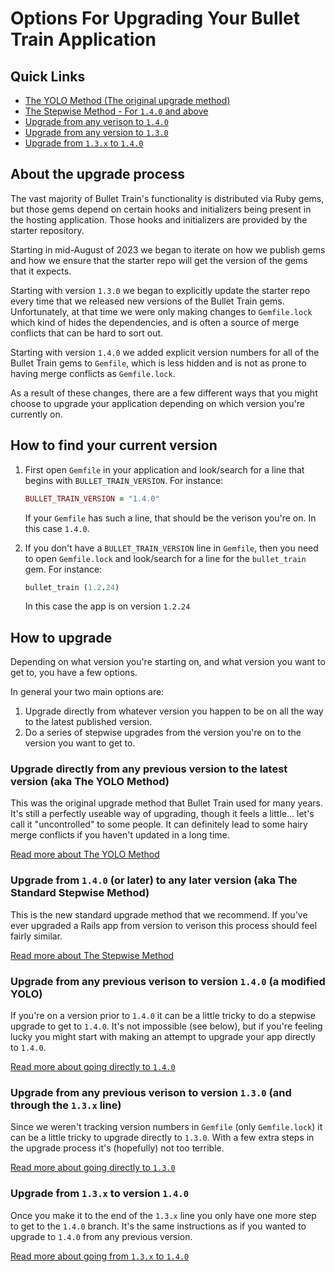 # Options For Upgrading Your Bullet Train Application

## Quick Links

* [The YOLO Method (The original upgrade method)](/docs/upgrades/yolo.md)
* [The Stepwise Method - For `1.4.0` and above](/docs/upgrades)
* [Upgrade from any verison to `1.4.0`](/docs/upgrades/yolo-140.md)
* [Upgrade from any version to `1.3.0`](/docs/upgrades/yolo-130.md)
* [Upgrade from `1.3.x` to `1.4.0`](/docs/upgrades/yolo-140.md)

## About the upgrade process

The vast majority of Bullet Train's functionality is distributed via Ruby gems, but those gems depend on certain
hooks and initializers being present in the hosting application. Those hooks and initializers are provided by the
starter repository.

Starting in mid-August of 2023 we began to iterate on how we publish gems and how we ensure that the starter repo
will get the version of the gems that it expects.

Starting with version `1.3.0` we began to explicitly update the starter repo every time that we released new
versions of the Bullet Train gems. Unfortunately, at that time we were only making changes to `Gemfile.lock`
which kind of hides the dependencies, and is often a source of merge conflicts that can be hard to sort out.

Starting with version `1.4.0` we added explicit version numbers for all of the Bullet Train gems to `Gemfile`,
which is less hidden and is not as prone to having merge conflicts as `Gemfile.lock`.

As a result of these changes, there are a few different ways that you might choose to upgrade your application
depending on which version you're currently on.

## How to find your current version

1. First open `Gemfile` in your application and look/search for a line that begins with `BULLET_TRAIN_VERSION`.
   For instance:
    ```ruby
    BULLET_TRAIN_VERSION = "1.4.0"
    ```
   If your `Gemfile` has such a line, that should be the verison you're on. In this case `1.4.0`.

2. If you don't have a `BULLET_TRAIN_VERSION` line in `Gemfile`, then you need to open `Gemfile.lock` and look/search
   for a line for the `bullet_train` gem. For instance:
   ```ruby
   bullet_train (1.2.24)
   ```
   In this case the app is on version `1.2.24`

## How to upgrade

Depending on what version you're starting on, and what version you want to get to, you have a few options.

In general your two main options are:

1. Upgrade directly from whatever version you happen to be on all the way to the latest published version.
2. Do a series of stepwise upgrades from the version you're on to the version you want to get to.

### Upgrade directly from any previous version to the latest version (aka The YOLO Method)

This was the original upgrade method that Bullet Train used for many years. It's still a perfectly useable way of
upgrading, though it feels a little... let's call it "uncontrolled" to some people. It can definitely lead to some
hairy merge conflicts if you haven't updated in a long time.

[Read more about The YOLO Method](/docs/upgrades/yolo.md)

### Upgrade from `1.4.0` (or later) to any later version (aka The Standard Stepwise Method)

This is the new standard upgrade method that we recommend. If you've ever upgraded a Rails app from version to verison
this process should feel fairly similar.

[Read more about The Stepwise Method](/docs/upgrades)

### Upgrade from any previous verison to version `1.4.0` (a modified YOLO)

If you're on a version prior to `1.4.0` it can be a little tricky to do a stepwise upgrade to get to `1.4.0`. It's not
impossible (see below), but if you're feeling lucky you might start with making an attempt to upgrade your app directly to `1.4.0`.

[Read more about going directly to `1.4.0`](/docs/upgrades/yolo-140.md)

### Upgrade from any previous verison to version `1.3.0` (and through the `1.3.x` line)

Since we weren't tracking version numbers in `Gemfile` (only `Gemfile.lock`) it can be a little tricky to upgrade
directly to `1.3.0`. With a few extra steps in the upgrade process it's (hopefully) not too terrible.

[Read more about going directly to `1.3.0`](/docs/upgrades/yolo-130.md)

### Upgrade from `1.3.x` to version `1.4.0`

Once you make it to the end of the `1.3.x` line you only have one more step to get to the `1.4.0` branch. It's the
same instructions as if you wanted to upgrade to `1.4.0` from any previous version.

[Read more about going from `1.3.x` to `1.4.0`](/docs/upgrades/yolo-140.md)





